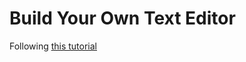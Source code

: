 # Build Your Own Text Editor

Following [this tutorial][tutorial-link]

[tutorial-link]: http://viewsourcecode.org/snaptoken/kilo/
